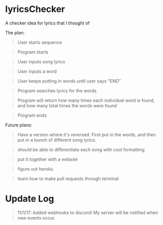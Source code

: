 # lyricsChecker
A checker idea for lyrics that I thought of

The plan: 
>User starts sequence

>Program starts

>User inputs song lyrics

>User inputs a word

>User keeps putting in words until user says "END"

>Program searches lyrics for the words

>Program will return how many times each individual word is found, and how many total times the words were found

>Program ends


Future plans: 
>Have a version where it's reversed. First put in the words, and then put in a bunch of different song lyrics.

  >should be able to differentiate each song with cool formatting
  
>put it together with a website

>figure out heroku

>learn how to make pull requests through terminal

# Update Log
> 11/1/17: Added webhooks to discord! My server will be notified when new events occur.
